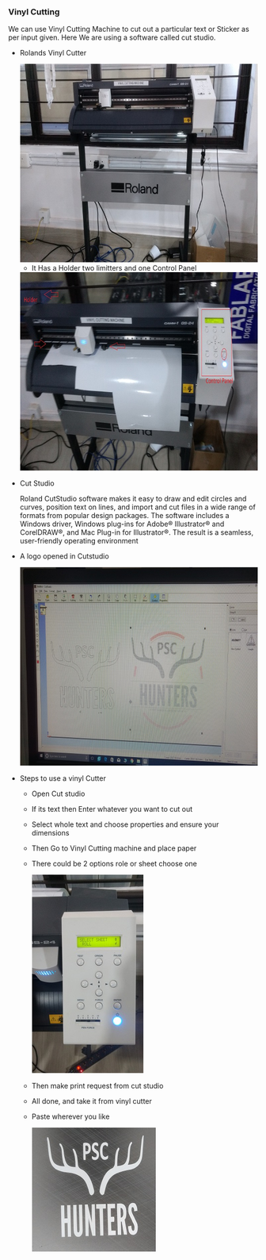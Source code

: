 ### Vinyl Cutting

  We can use Vinyl Cutting Machine to cut out a particular text or Sticker as per input given. 
   Here We are using a software called cut studio.
- Rolands Vinyl Cutter

  <img src="v8.jpg" Height="400" width="711">
  
   - It Has a Holder two limitters and one Control Panel
  
  <img src="v1000.jpg" Height="400" width="711">

- Cut Studio

  Roland CutStudio software makes it easy to draw and edit circles and curves, position text on lines, and import and cut files in a wide range of formats from popular design packages. The software includes a Windows driver, Windows plug-ins for Adobe® Illustrator® and CorelDRAW®, and Mac Plug-in for Illustrator®. The result is a seamless, user-friendly operating environment
  
 - A logo opened in Cutstudio 
 
   <img src="vcs.jpg" Height="400" width="711">
  
- Steps to use a vinyl Cutter

  - Open Cut studio
  
  - If its text then Enter whatever you want to cut out
  
  - Select whole text and choose properties and ensure your dimensions 
  
  - Then Go to Vinyl Cutting machine and place paper 
  
  - There could be 2 options role or sheet choose one 
  
      <img src="Display.jpg">
  
  - Then make print request from cut studio
  
  - All done, and take it from vinyl cutter
  
  - Paste wherever you like
  
      <img src="vsp.jpg">

 
 
  
  
